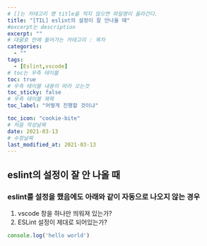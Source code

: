 ```yaml
---
# []는 카테고리 명 title을 적지 않으면 파일명이 올라간다.
title: "[TIL] eslint의 설정이 잘 안나올 때"
#excerpt는 description
excerpt: ""
# 대괄호 안에 들어가는 카테고리 : 목차
categories:
  - ""
tags:
  - [Eslint,vscode]
# toc는 우측 테이블
toc: true
# 우측 테이블 내용이 따라 오는것 
toc_sticky: false
# 우측 테이블 제목
toc_label: "어떻게 진행할 것이냐"

toc_icon: "cookie-bite"
# 처음 작성날짜
date: 2021-03-13
# 수정날짜
last_modified_at: 2021-03-13
---
```


## eslint의 설정이 잘 안 나올 때


### eslint를 설정을 했음에도 아래와 같이 자동으로 나오지 않는 경우

1. vscode 창을 하나만 띄워져 있는가?
2. ESLint 설정이 제대로 되어있는가?

```javascript
console.log('hello world')
```

<!-- ![eslint%E1%84%8B%E1%85%B4%20%E1%84%89%E1%85%A5%E1%86%AF%E1%84%8C%E1%85%A5%E1%86%BC%E1%84%8B%E1%85%B5%20%E1%84%8C%E1%85%A1%E1%86%AF%20%E1%84%8B%E1%85%A1%E1%86%AB%E1%84%82%E1%85%A1%E1%84%8B%E1%85%A9%E1%86%AF%20%E1%84%84%E1%85%A2%2097e7858d92ce4febb16973d0bd712877/_2021-03-08__12.06.26.png](eslint%E1%84%8B%E1%85%B4%20%E1%84%89%E1%85%A5%E1%86%AF%E1%84%8C%E1%85%A5%E1%86%BC%E1%84%8B%E1%85%B5%20%E1%84%8C%E1%85%A1%E1%86%AF%20%E1%84%8B%E1%85%A1%E1%86%AB%E1%84%82%E1%85%A1%E1%84%8B%E1%85%A9%E1%86%AF%20%E1%84%84%E1%85%A2%2097e7858d92ce4febb16973d0bd712877/_2021-03-08__12.06.26.png) -->



<!-- base16.solarized

rougify style base16.solarized > assets/css/cyntax.css -->